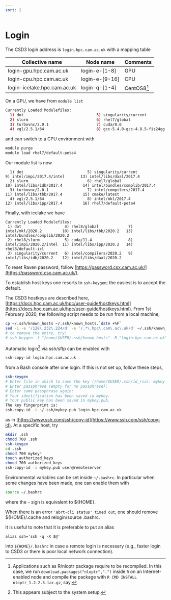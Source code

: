 ```yaml
---
sort: 2
---
```


# Login

The CSD3 login address is `login.hpc.cam.ac.uk` with a mapping table

| Collective name             | Node name      | Comments    |
| --------------------------- | -------------- | ----------- |
| login-gpu.hpc.cam.ac.uk     | login-e-[1-8]  | GPU         |
| login-cpu.hpc.cam.ac.uk     | login-e-[9-16] | CPU         |
| login-icelake.hpc.cam.ac.uk | login-q-[1-4]  | CentOS8[^1] |

On a GPU, we have from `module list`

```bash
Currently Loaded Modulefiles:
  1) dot                                5) singularity/current                9) openmpi-1.10.7-gcc-5.4.0-jdc7f4f
  2) slurm                              6) rhel7/global                      10) cmake/latest
  3) turbovnc/2.0.1                     7) cuda/8.0                          11) rhel7/default-gpu
  4) vgl/2.5.1/64                       8) gcc-5.4.0-gcc-4.8.5-fis24gg
```

and can switch to a CPU environment with

```bash
module purge
module load rhel7/default-peta4
```

Our module list is now

```
  1) dot                            5) singularity/current            9) intel/impi/2017.4/intel       13) intel/libs/daal/2017.4
  2) slurm                          6) rhel7/global                  10) intel/libs/idb/2017.4         14) intel/bundles/complib/2017.4
  3) turbovnc/2.0.1                 7) intel/compilers/2017.4        11) intel/libs/tbb/2017.4         15) cmake/latest
  4) vgl/2.5.1/64                   8) intel/mkl/2017.4              12) intel/libs/ipp/2017.4         16) rhel7/default-peta4
```

Finally, with icelake we have

```
Currently Loaded Modulefiles:
 1) dot                   4) rhel8/global             7) intel/mkl/2020.2         10) intel/libs/tbb/2020.2   13) intel/bundles/complib/2020.2
 2) rhel8/slurm           5) cuda/11.4                8) intel/impi/2020.2/intel  11) intel/libs/ipp/2020.2   14) rhel8/default-icl
 3) singularity/current   6) intel/compilers/2020.2   9) intel/libs/idb/2020.2    12) intel/libs/daal/2020.2
```

To reset Raven password, follow [https://password.csx.cam.ac.uk/](https://password.csx.cam.ac.uk/).

To establish host keys one resorts to `ssh-keygen`; the easiest is to accept the default.

The CSD3 hostkeys are described here, [https://docs.hpc.cam.ac.uk/hpc/user-guide/hostkeys.html](https://docs.hpc.cam.ac.uk/hpc/user-guide/hostkeys.html). From 1st February 2020, the following script needs to be run
from a local machine,

```bash
cp ~/.ssh/known_hosts ~/.ssh/known_hosts.`date +%F`
sed -i -e '/128\.232\.224/d' -e '/.*\.hpc\.cam\.ac\.uk/d' ~/.ssh/known_hosts
# to remove the entry, try:
# ssh-keygen -f "/home/$USER/.ssh/known_hosts" -R "login.hpc.cam.ac.uk"
```

Automatic login[^2] via ssh/sftp can be enabled with

```bash
ssh-copy-id login.hpc.cam.ac.uk
```

from a Bash console after one login. If this is not set up, follow these steps,

```bash
ssh-keygen
# Enter file in which to save the key (/home/$USER/.ssh/id_rsa): mykey
# Enter passphrase (empty for no passphrase):
# Enter same passphrase again:
# Your identification has been saved in mykey.
# Your public key has been saved in mykey.pub.
The key fingerprint is:
ssh-copy-id -i ~/.ssh/mykey.pub login.hpc.cam.ac.uk
```

as in [https://www.ssh.com/ssh/copy-id](https://www.ssh.com/ssh/copy-id). At a specific host, try

```bash
mkdir .ssh
chmod 700 .ssh
ssh-keygen
cd .ssh
chmod 700 mykey*
touch authorized_keys
chmod 700 authorized_keys
ssh-copy-id -i mykey.pub user@remoteserver
```

Environmental variables can be set inside `~/.bashrc`. In particular when some changes have been made, one can enable them with

```bash
source ~/.bashrc
```

where the `~` sign is equivalent to ${HOME}.

When there is an error `'abrt-cli status' timed out`, one should remove ${HOME}/.cache and relogin/source .bashrc.

It is useful to note that it is preferable to put an alias

```
alias ssh='ssh -q -X $@'
```

into `${HOME}/.bashrc` in case a remote login is necessary (e.g., faster login to CSD3 or there is poor local network connection).

[^1]: Applications such as R/nloptr package require to be recompiled. In this case, we run `download.packages("nloptr",".")` inside `R` on an Internet-enabled node and compile the package with `R CMD INSTALL nloptr_1.2.2.3.tar.gz`, say.
[^2]: This appears subject to the system setup.
